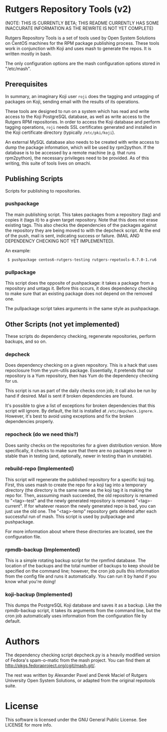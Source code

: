 Rutgers Repository Tools (v2)
========================
(NOTE: THIS IS CURRENTLY BETA; THIS README CURRENTLY HAS SOME INACCURATE
INFORMATION AS THE REWRITE IS NOT YET COMPLETE)

Rutgers Repository Tools is a set of tools used by Open System Solutions on
CentOS machines for the RPM package publishing process. These tools work in
conjunction with Koji and uses mash to generate the repos. It is written
mostly in bash.

The only configuration options are the mash configuration options stored in
"/etc/mash".

Prerequisites
-------------
In summary, an imaginary Koji user `roji` does the tagging and
untagging of packages on Koji, sending email with the results of its operations.

These tools are designed to run on a system which has read and write access to
the Koji PostgreSQL database, as well as write access to the Rutgers RPM
repositories.  In order to access the Koji database and perform tagging
operations, `roji` needs SSL certificates generated and installed in the Koji
certificate directory (typically `/etc/pki/koji`).

An external MySQL database also needs to be created with write access to dump
the package information, which will be used by rpm2python.  If the database is
to be accessed by a remote machine (e.g. that runs rpm2python), the necessary
privileges need to be provided. As of this writing, this suite of tools lives on
omachi.

Publishing Scripts
------------------
Scripts for publishing to repositories.

### pushpackage
The main publishing script. This takes packages from a repository (tag) and
copies it (tags it) to a given target repository. Note that this does not erase
existing tags. This also checks the dependencies of the packages against the
repository they are being moved to with the depcheck script. At the end of the
push, mail is sent, indicating success or failure. (MAIL AND DEPENDENCY
CHECKING NOT YET IMPLEMENTED).

An example:

     $ pushpackage centos6-rutgers-testing rutgers-repotools-0.7.0-1.ru6

### pullpackage
This script does the opposite of pushpackage: it takes a package from a
repository and untags it. Before this occurs, it does dependency checking to
make sure that an existing package does not depend on the removed one.

The pullpackage script takes arguments in the same style as pushpackage.

Other Scripts (not yet implemented)
-----------------------------------
These scripts do dependency checking, regenerate repositories, perform backups,
and so on.

### depcheck
Does dependency checking on a given repository. This is a hack that uses
repoclosure from the yum-utils package. Essentially, it pretends that our
repository is a Yum repository, then has Yum do the dependency checking for us.

This script is run as part of the daily checks cron job; it call also be run by
hand if desired. Mail is sent if broken dependencies are found.

It's possible to give a list of exceptions for broken dependencies that this
script will ignore. By default, the list is installed at `/etc/depcheck.ignore`.
However, it's best to avoid using exceptions and fix the broken dependencies
properly. 

### repocheck (do we need this?)
Does sanity checks on the repositories for a given distribution version. More
specifically, it checks to make sure that there are no packages newer in stable
than in testing (and, optionally, newer in testing than in unstable).

### rebuild-repo (Implemented)
This script will regenerate the published repository for a specific koji tag. 
First, this uses mash to create the repo for a koji tag into a temporary 
directory (the directory is the same name as the koji tag it is making the repo for. 
Then, asssuming mash succeeded, the old repository is renamed to "\<tag\>-test" and 
the newly generated repository is remaned "\<tag\>-current". If for whatever reason
the newly generated repo is bad, you can just use the old one. The "\<tag\>-temp" 
repository gets deleted after each successful run of mash.
This script is used by pullpackage and pushpackage.

For more information about where these directories are located, see the
configuration file.

### rpmdb-backup (Implemented)
This is a simple rotating backup script for the rpmfind database. The location
of the backups and the total number of backups to keep should be specified on
the command line; however, the cron job pulls this information from the config
file and runs it automatically. You can run it by hand if you know what you're
doing!

### koji-backup (Implemented)
This dumps the PostgreSQL Koji database and saves it as a backup. Like the
rpmdb-backup script, it takes its arguments from the command line, but the cron
job automatically uses information from the configuration file by default.

Authors
=======
The dependency checking script depcheck.py is a heavily modified version of
Fedora's spam-o-matic from the mash project. You can find them at
http://pkgs.fedoraproject.org/cgit/mash.git/.

The rest was written by Alexander Pavel and Derek Maciel of Rutgers University 
Open System Solutions, or adapted from the original repotools suite.

License
=======
This software is licensed under the GNU General Public License. See LICENSE
for more info.
